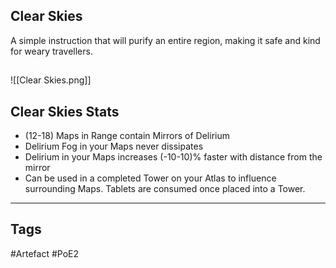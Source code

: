 ## Clear Skies
A simple instruction that will purify an entire region, making it safe and kind for weary travellers.
##
![[Clear Skies.png]]
## Clear Skies Stats
- (12-18) Maps in Range contain Mirrors of Delirium
- Delirium Fog in your Maps never dissipates
- Delirium in your Maps increases (-10-10)% faster with distance from the mirror
- Can be used in a completed Tower on your Atlas to influence surrounding Maps. Tablets are consumed once placed into a Tower.


---
## Tags
#Artefact
#PoE2